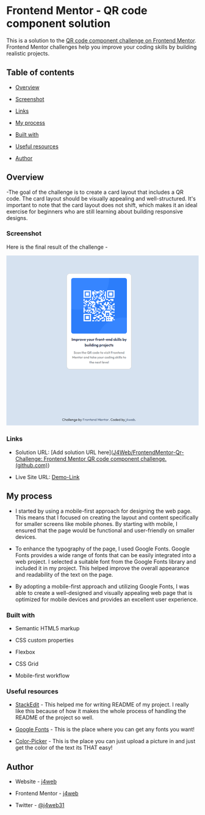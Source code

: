 # Frontend Mentor - QR code component solution

  

This is a solution to the [QR code component challenge on Frontend Mentor](https://www.frontendmentor.io/challenges/qr-code-component-iux_sIO_H). Frontend Mentor challenges help you improve your coding skills by building realistic projects.

  

## Table of contents

  

- [Overview](#overview)

- [Screenshot](#screenshot)

- [Links](#links)

- [My process](#my-process)

- [Built with](#built-with)

- [Useful resources](#useful-resources)

- [Author](#author)
  

 

## Overview
-The goal of the challenge is to create a card layout that includes a QR code. 
The card layout should be visually appealing and well-structured. 
It's important to note that the card layout does not shift, which makes it an ideal exercise for beginners who are still learning about building responsive designs.
  

### Screenshot

  Here is the final result of the challenge - 


![](images/final_qr.png)

  



### Links

  

- Solution URL: [Add solution URL here]([J4Web/FrontendMentor-Qr-Challenge: Frontend Mentor QR code component challenge. (github.com)](https://github.com/J4Web/FrontendMentor-Qr-Challenge))

- Live Site URL: [Demo-Link](https://j4web.github.io/FrontendMentor-Qr-Challenge/)

  

## My process

- I started by using a mobile-first approach for designing the web page. This means that I focused on creating the layout and content specifically for smaller screens like mobile phones. By starting with mobile, I ensured that the page would be functional and user-friendly on smaller devices.

- To enhance the typography of the page, I used Google Fonts. Google Fonts provides a wide range of fonts that can be easily integrated into a web project. I selected a suitable font from the Google Fonts library and included it in my project. This helped improve the overall appearance and readability of the text on the page.

- By adopting a mobile-first approach and utilizing Google Fonts, I was able to create a well-designed and visually appealing web page that is optimized for mobile devices and provides an excellent user experience.


  

### Built with

- Semantic HTML5 markup

- CSS custom properties

- Flexbox

- CSS Grid

- Mobile-first workflow

### Useful resources

  

- [StackEdit](https://stackedit.io/app#) - This helped me for writing README of my project. I really like this because of how it makes the whole process of handling the README of the project so well.

- [Google Fonts](https://fonts.google.com/) - This is the place where you can get any fonts you want!

- [Color-Picker](https://imagecolorpicker.com/) - This is the place you can just upload a picture in and just get the color of the text its THAT easy!
  

## Author

  

- Website - [j4web](https://www.github.com/j4web)

- Frontend Mentor - [j4web](https://www.frontendmentor.io/profile/j4web)

- Twitter - [@j4web31](https://www.twitter.com/j4web31)
